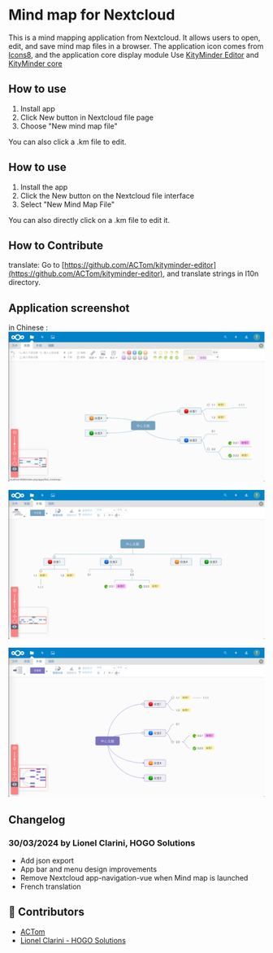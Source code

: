 # Mind map for Nextcloud

This is a mind mapping application from Nextcloud. It allows users to open, edit, and save mind map files in a browser. The application icon comes from [Icons8](https://icons8.com), and the application core display module Use [KityMinder Editor](https://github.com/fex-team/kityminder-editor) and [KityMinder core](https://github.com/fex-team/kityminder-core)

## How to use
1. Install app
2. Click New button in Nextcloud file page
3. Choose "New mind map file"

You can also click a .km file to edit.

## How to use
1. Install the app
2. Click the New button on the Nextcloud file interface
3. Select "New Mind Map File"

You can also directly click on a .km file to edit it.

## How to Contribute
translate: Go to [https://github.com/ACTom/kityminder-editor](https://github.com/ACTom/kityminder-editor), and translate strings in l10n directory.

## Application screenshot
in Chinese :
![Screenshot 1](https://raw.githubusercontent.com/ACTom/files_mindmap/master/screenshots/1.png)

![Screenshot 2](https://raw.githubusercontent.com/ACTom/files_mindmap/master/screenshots/2.png)

![Screenshot 3](https://raw.githubusercontent.com/ACTom/files_mindmap/master/screenshots/3.png)

## Changelog
### 30/03/2024 by Lionel Clarini, HOGO Solutions
- Add json export
- App bar and menu design improvements
- Remove Nextcloud app-navigation-vue when Mind map is launched
- French translation

## :busts_in_silhouette: Contributors
- [ACTom](https://github.com/ACTom)
- [Lionel Clarini - HOGO Solutions](https://github.com/Lionel-cl)
